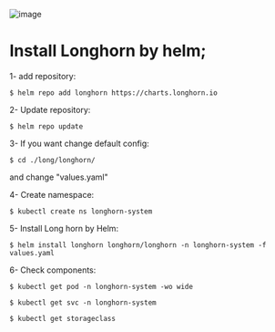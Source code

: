![image](https://user-images.githubusercontent.com/82608620/183246873-0ef3b9a3-0ac3-4ecc-b0ae-aa739df47bea.png)


# Install Longhorn by helm;
1- add repository:

	$ helm repo add longhorn https://charts.longhorn.io 

2- Update repository:

	$ helm repo update

3- If you want change default config:

	$ cd ./long/longhorn/

and change "values.yaml"

4- Create namespace:

	$ kubectl create ns longhorn-system

5- Install Long horn by Helm:

	$ helm install longhorn longhorn/longhorn -n longhorn-system -f values.yaml

6- Check components:

	$ kubectl get pod -n longhorn-system -wo wide 

	$ kubectl get svc -n longhorn-system  

	$ kubectl get storageclass 
